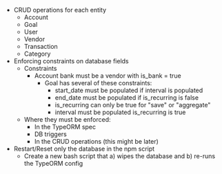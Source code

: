 * CRUD operations for each entity
	* Account
	* Goal
	* User
	* Vendor
	* Transaction
	* Category
* Enforcing constraints on database fields
	* Constraints
		* Account bank must be a vendor with is_bank = true
			* Goal has several of these constraints:
				* start_date must be populated if interval is populated
				* end_date must be populated if is_recurring is false
				* is_recurring can only be true for "save" or "aggregate"
				* interval must be populated is_recurring is true
	* Where they must be enforced:
		* In the TypeORM spec
		* DB triggers
		* In the CRUD operations (this might be later)
* Restart/Reset only the database in the npm script
	* Create a new bash script that a) wipes the database and b) re-runs the TypeORM config
